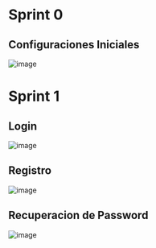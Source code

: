 # Sprint 0 

## Configuraciones Iniciales

![image](https://github.com/DavidPK8/Veterinarios/assets/127541791/33555339-b681-402f-aabc-d48f71d904f5)

# Sprint 1

## Login

![image](https://github.com/DavidPK8/Veterinarios/assets/127541791/5b346b0b-322a-4780-aaf3-dfcc373a532d)

## Registro

![image](https://github.com/DavidPK8/Veterinarios/assets/127541791/89efc356-2b64-4012-8d27-28aed74a2bf1)

## Recuperacion de Password

![image](https://github.com/DavidPK8/Veterinarios/assets/127541791/dc9b0c53-c1c1-41b7-89b2-46e5bd9e393f)
